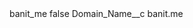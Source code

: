 <?xml version="1.0" encoding="UTF-8"?>
<CustomMetadata xmlns="http://soap.sforce.com/2006/04/metadata" xmlns:xsi="http://www.w3.org/2001/XMLSchema-instance" xmlns:xsd="http://www.w3.org/2001/XMLSchema">
    <label>banit_me</label>
    <protected>false</protected>
    <values>
        <field>Domain_Name__c</field>
        <value xsi:type="xsd:string">banit.me</value>
    </values>
</CustomMetadata>
